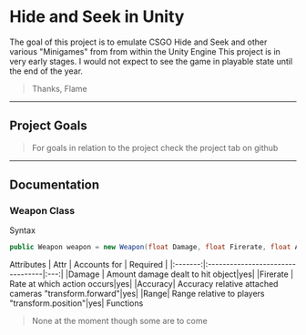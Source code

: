 # Hide and Seek in Unity
The goal of this project is to emulate CSGO Hide and Seek and other various "Minigames" from from within the Unity Engine
This project is in very early stages. I would not expect to see the game in playable state until the end of the year.
> Thanks, Flame
---
## Project Goals
> For goals in relation to the project check the project tab on github
---
## Documentation
### Weapon Class
Syntax
```c#
public Weapon weapon = new Weapon(float Damage, float Firerate, float Accuracy, float range);
```
Attributes
|  Attr   |   Accounts for  | Required |
|:-------:|:---------------------------------|:---:|
|Damage   | Amount damage dealt to hit object|yes|
|Firerate | Rate at which action occurs|yes|
|Accuracy| Accuracy relative attached cameras "transform.forward"|yes|
|Range| Range relative to players "transform.position"|yes|
Functions
> None at the moment though some are to come
